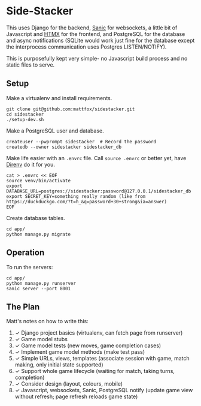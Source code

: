 # Side-Stacker

This uses Django for the backend, [Sanic](https://sanic.dev/en/) for websockets, a little bit of Javascript and [HTMX](https://htmx.org/) for the frontend, and PostgreSQL for the database and async notifications (SQLite would work just fine for the database except the interprocess communication uses Postgres LISTEN/NOTIFY).

This is purposefully kept very simple- no Javascript build process and no static files to serve.

## Setup

Make a virtualenv and install requirements.

```
git clone git@github.com:mattfox/sidestacker.git
cd sidestacker
./setup-dev.sh
```

Make a PostgreSQL user and database.

```
createuser --pwprompt sidestacker  # Record the password
createdb --owner sidestacker sidestacker_db
```

Make life easier with an `.envrc` file. Call `source .envrc` or better yet, have [Direnv](https://direnv.net/docs/installation.html) do it for you.

```
cat > .envrc << EOF
source venv/bin/activate
export DATABASE_URL=postgres://sidestacker:password@127.0.0.1/sidestacker_db
export SECRET_KEY=something really random (like from https://duckduckgo.com/?t=h_&q=password+30+strong&ia=answer)
EOF
```

Create database tables.

```
cd app/
python manage.py migrate
```

## Operation

To run the servers:

```
cd app/
python manage.py runserver
sanic server --port 8001
```

## The Plan

Matt's notes on how to write this:

1. ✓ Django project basics (virtualenv, can fetch page from runserver)
1. ✓ Game model stubs
1. ✓ Game model tests (new moves, game completion cases)
1. ✓ Implement game model methods (make test pass)
1. ✓ Simple URLs, views, templates (associate session with game, match making, only initial state supported)
1. ✓ Support whole game lifecycle (waiting for match, taking turns, completion)
1. ✓ Consider design (layout, colours, mobile)
1. ✓ Javascript, websockets, Sanic, PostgreSQL notify (update game view without refresh; page refresh reloads game state)
